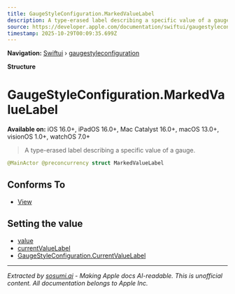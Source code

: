 ```yaml
---
title: GaugeStyleConfiguration.MarkedValueLabel
description: A type-erased label describing a specific value of a gauge.
source: https://developer.apple.com/documentation/swiftui/gaugestyleconfiguration/markedvaluelabel
timestamp: 2025-10-29T00:09:35.699Z
---
```


**Navigation:** [Swiftui](/documentation/swiftui) › [gaugestyleconfiguration](/documentation/swiftui/gaugestyleconfiguration)

**Structure**

# GaugeStyleConfiguration.MarkedValueLabel

**Available on:** iOS 16.0+, iPadOS 16.0+, Mac Catalyst 16.0+, macOS 13.0+, visionOS 1.0+, watchOS 7.0+

> A type-erased label describing a specific value of a gauge.

```swift
@MainActor @preconcurrency struct MarkedValueLabel
```

## Conforms To

- [View](/documentation/swiftui/view)

## Setting the value

- [value](/documentation/swiftui/gaugestyleconfiguration/value)
- [currentValueLabel](/documentation/swiftui/gaugestyleconfiguration/currentvaluelabel-swift.property)
- [GaugeStyleConfiguration.CurrentValueLabel](/documentation/swiftui/gaugestyleconfiguration/currentvaluelabel-swift.struct)

---

*Extracted by [sosumi.ai](https://sosumi.ai) - Making Apple docs AI-readable.*
*This is unofficial content. All documentation belongs to Apple Inc.*
